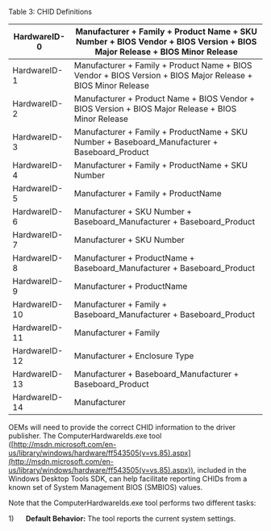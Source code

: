 <a name="_Ref421024367"></a><a name="_Ref421024381">Table</a> 3: CHID Definitions

| HardwareID-0 | Manufacturer + Family + Product Name + SKU Number + BIOS Vendor + BIOS Version + BIOS Major Release + BIOS Minor Release |
| --- | --- |
| HardwareID-1 | Manufacturer + Family + Product Name + BIOS Vendor + BIOS Version + BIOS Major Release + BIOS Minor Release |
| HardwareID-2 | Manufacturer + Product Name + BIOS Vendor + BIOS Version + BIOS Major Release + BIOS Minor Release |
| HardwareID-3 | Manufacturer + Family + ProductName + SKU Number + Baseboard_Manufacturer + Baseboard_Product |
| HardwareID-4 | Manufacturer + Family + ProductName + SKU Number |
| HardwareID-5 | Manufacturer + Family + ProductName |
| HardwareID-6 | Manufacturer + SKU Number + Baseboard_Manufacturer + Baseboard_Product |
| HardwareID-7 | Manufacturer + SKU Number |
| HardwareID-8 | Manufacturer + ProductName + Baseboard_Manufacturer + Baseboard_Product |
| HardwareID-9 | Manufacturer + ProductName |
| HardwareID-10 | Manufacturer + Family + Baseboard_Manufacturer + Baseboard_Product |
| HardwareID-11 | Manufacturer + Family |
| HardwareID-12 | Manufacturer + Enclosure Type |
| HardwareID-13 | Manufacturer + Baseboard_Manufacturer + Baseboard_Product |
| HardwareID-14 | Manufacturer |

OEMs will need to provide the correct CHID information to the driver publisher. The ComputerHardwareIds.exe tool ([http://msdn.microsoft.com/en-us/library/windows/hardware/ff543505(v=vs.85).aspx](http://msdn.microsoft.com/en-us/library/windows/hardware/ff543505(v=vs.85).aspx)), included in the Windows Desktop Tools SDK, can help facilitate reporting CHIDs from a known set of System Management BIOS (SMBIOS) values.

Note that the ComputerHardwareIds.exe tool performs two different tasks:

1)      **Default Behavior:** The tool reports the current system settings.